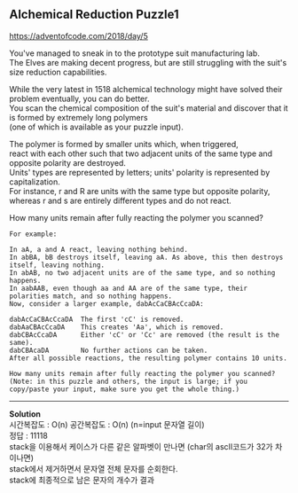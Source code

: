 ## Alchemical Reduction Puzzle1

https://adventofcode.com/2018/day/5

You've managed to sneak in to the prototype suit manufacturing lab.  
The Elves are making decent progress, but are still struggling with the suit's size reduction capabilities.

While the very latest in 1518 alchemical technology might have solved their problem eventually, you can do better.  
You scan the chemical composition of the suit's material and discover that it is formed by extremely long polymers  
(one of which is available as your puzzle input).

The polymer is formed by smaller units which, when triggered,  
react with each other such that two adjacent units of the same type and opposite polarity are destroyed.  
Units' types are represented by letters; units' polarity is represented by capitalization.  
For instance, r and R are units with the same type but opposite polarity,  
whereas r and s are entirely different types and do not react.

How many units remain after fully reacting the polymer you scanned? 

```
For example:

In aA, a and A react, leaving nothing behind.
In abBA, bB destroys itself, leaving aA. As above, this then destroys itself, leaving nothing.
In abAB, no two adjacent units are of the same type, and so nothing happens.
In aabAAB, even though aa and AA are of the same type, their polarities match, and so nothing happens.
Now, consider a larger example, dabAcCaCBAcCcaDA:

dabAcCaCBAcCcaDA  The first 'cC' is removed.
dabAaCBAcCcaDA    This creates 'Aa', which is removed.
dabCBAcCcaDA      Either 'cC' or 'Cc' are removed (the result is the same).
dabCBAcaDA        No further actions can be taken.
After all possible reactions, the resulting polymer contains 10 units.

How many units remain after fully reacting the polymer you scanned? 
(Note: in this puzzle and others, the input is large; if you copy/paste your input, make sure you get the whole thing.)
```

---------------------------

**Solution**  
시간복잡도 : O(n) 공간복잡도 : O(n) (n=input 문자열 길이)   
정답 : 11118  
stack을 이용해서 케이스가 다른 같은 알파벳이 만나면 (char의 ascII코드가 32가 차이나면)  
stack에서 제거하면서 문자열 전체 문자를 순회한다.  
stack에 최종적으로 남은 문자의 개수가 결과
